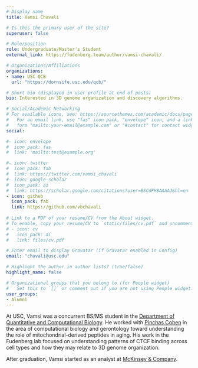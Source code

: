 ```yaml
---
# Display name
title: Vamsi Chavali

# Is this the primary user of the site?
superuser: false

# Role/position
role: Undergraduate/Master's Student
external_link: https://fudenberg.team/author/vamsi-chavali/

# Organizations/Affiliations
organizations:
- name: USC QCB
  url: "https://dornsife.usc.edu/qcb/"

# Short bio (displayed in user profile at end of posts)
bio: Interested in 3D genome organization and discovery algorithms. 

# Social/Academic Networking
# For available icons, see: https://sourcethemes.com/academic/docs/page-builder/#icons
#   For an email link, use "fas" icon pack, "envelope" icon, and a link in the
#   form "mailto:your-email@example.com" or "#contact" for contact widget.
social:

#- icon: envelope
#  icon_pack: fas
#  link: 'mailto:test@example.org'

#- icon: twitter
#  icon_pack: fab
#  link: https://twitter.com/vamsi_chavali
#- icon: google-scholar
#  icon_pack: ai
#  link: https://scholar.google.com/citations?user=BSCdFH8AAAAJ&hl=en
- icon: github
  icon_pack: fab
  link: https://github.com/vbchavali
  
# Link to a PDF of your resume/CV from the About widget.
# To enable, copy your resume/CV to `static/files/cv.pdf` and uncomment the lines below.
# - icon: cv
#   icon_pack: ai
#   link: files/cv.pdf

# Enter email to display Gravatar (if Gravatar enabled in Config)
email: "chavali@usc.edu"

# Highlight the author in author lists? (true/false)
highlight_name: false

# Organizational groups that you belong to (for People widget)
#   Set this to `[]` or comment out if you are not using People widget.
user_groups:
- Alumni
---
```


At USC, Vamsi was a concurrent BS/MS student in the [Department of Quantitative and Computational Biology](https://www.qcb-dornsife.usc.edu). 
He worked with [Pinchas Cohen](https://gero.usc.edu/labs/cohenlab/) in the area of computational biology and gerontology toward understanding the role of mitochondrial-derived peptides in aging. His work in the Fudenberg lab focused on understanding patterns of CTCF binding across cell types and how they may relate to 3D genome organization. 

After graduation, Vamsi started as an analyst at [McKinsey & Company](https://www.linkedin.com/in/vbchavali).
